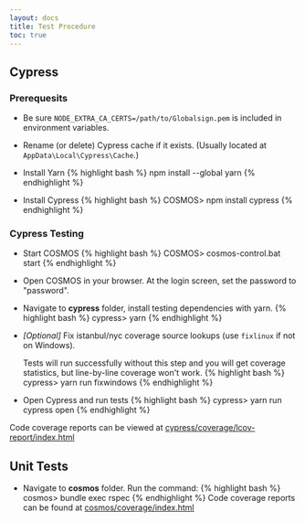 ```yaml
---
layout: docs
title: Test Procedure
toc: true
---
```


## Cypress

###  Prerequesits

- Be sure `NODE_EXTRA_CA_CERTS=/path/to/Globalsign.pem` is included in environment variables.

- Rename (or delete) Cypress cache if it exists. 
(Usually located at `AppData\Local\Cypress\Cache`.)

- Install Yarn 
    {% highlight bash %}
    npm install --global yarn
    {% endhighlight %}

- Install Cypress
    {% highlight bash %}
    COSMOS> npm install cypress
    {% endhighlight %}

### Cypress Testing

- Start COSMOS
    {% highlight bash %}
    COSMOS> cosmos-control.bat start
    {% endhighlight %}

- Open COSMOS in your browser. At the login screen, set the password to "password".

- Navigate to **cypress** folder, install testing dependencies with yarn.
    {% highlight bash %}
    cypress> yarn
    {% endhighlight %}

- _[Optional]_ Fix istanbul/nyc coverage source lookups (use `fixlinux` if not on Windows).

    Tests will run successfully without this step and you will get coverage statistics, but line-by-line coverage won't work.
    {% highlight bash %}
    cypress> yarn run fixwindows
    {% endhighlight %}  

- Open Cypress and run tests
    {% highlight bash %}
    cypress> yarn run cypress open
    {% endhighlight %}  	

Code coverage reports can be viewed at [cypress/coverage/lcov-report/index.html](./coverage/lcov-report/index.html)


## Unit Tests
- Navigate to **cosmos** folder. Run the command:
    {% highlight bash %}
    cosmos> bundle exec rspec
    {% endhighlight %}
Code coverage reports can be found at [cosmos/coverage/index.html](./cosmos/coverage/index.html)